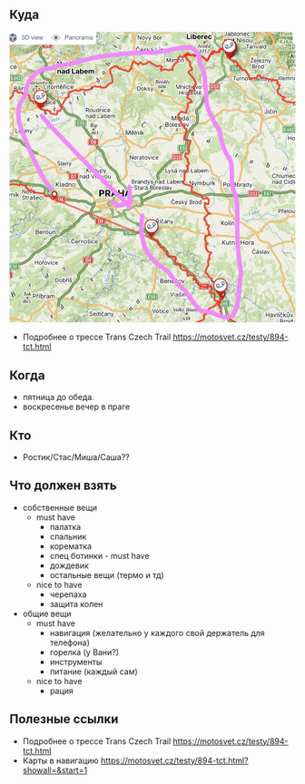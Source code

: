 

## Куда

![map](../files/mototrip1.png)

- Подробнее о трессе Trans Czech Trail https://motosvet.cz/testy/894-tct.html

## Когда
- пятница до обеда.
- воскресенье вечер в праге
## Кто
- Ростик/Стас/Миша/Саша??
## Что должен взять
- собственные вещи
	- must have
		- палатка
		- спальник
		- корематка
		- спец ботинки - must have
		- дождевик
		- остальные вещи (термо и тд)
	- nice to have
		- черепаха
		- защита колен
- общие вещи
	- must have
		- навигация (желательно у каждого свой держатель для телефона)
		- горелка (у Вани?)
		- инструменты
		- питание (каждый сам)
	- nice to have
		- рация


## Полезные ссылки 
- Подробнее о трессе Trans Czech Trail https://motosvet.cz/testy/894-tct.html
- Карты в навигацию https://motosvet.cz/testy/894-tct.html?showall=&start=1